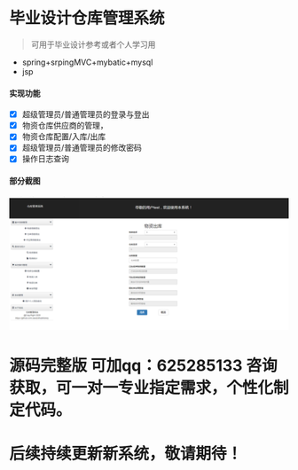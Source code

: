 # 毕业设计仓库管理系统


> 可用于毕业设计参考或者个人学习用

- spring+srpingMVC+mybatic+mysql
- jsp

#### 实现功能
- [x] 超级管理员/普通管理员的登录与登出  
- [x] 物资仓库供应商的管理，  
- [x] 物资仓库配置/入库/出库 
- [x] 超级管理员/普通管理员的修改密码
- [x] 操作日志查询

#### 部分截图

![图片1](image/1.png)

# 源码完整版 可加qq：625285133 咨询获取，可一对一专业指定需求，个性化制定代码。
# 后续持续更新新系统，敬请期待！


